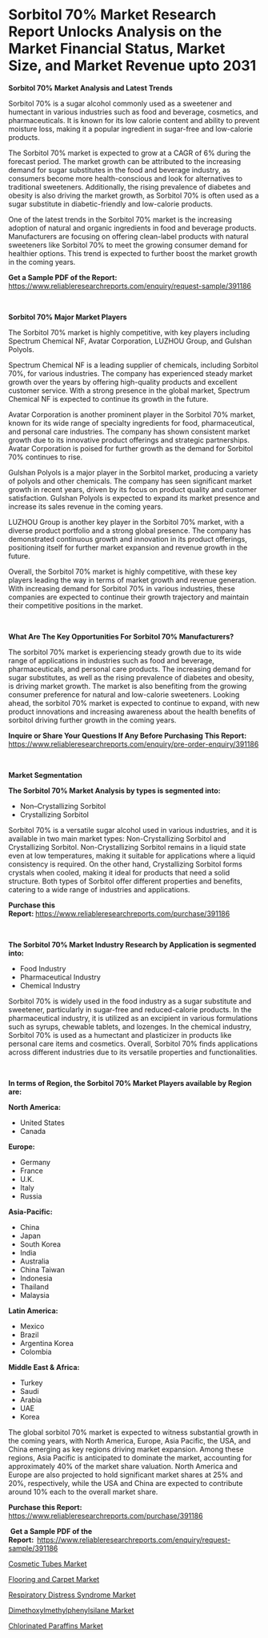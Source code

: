 <p><h1>Sorbitol 70% Market Research Report Unlocks Analysis on the Market Financial Status, Market Size, and Market Revenue upto 2031</h1></p><p><strong>Sorbitol 70% Market Analysis and Latest Trends</strong></p>
<p><p>Sorbitol 70% is a sugar alcohol commonly used as a sweetener and humectant in various industries such as food and beverage, cosmetics, and pharmaceuticals. It is known for its low calorie content and ability to prevent moisture loss, making it a popular ingredient in sugar-free and low-calorie products.</p><p>The Sorbitol 70% market is expected to grow at a CAGR of 6% during the forecast period. The market growth can be attributed to the increasing demand for sugar substitutes in the food and beverage industry, as consumers become more health-conscious and look for alternatives to traditional sweeteners. Additionally, the rising prevalence of diabetes and obesity is also driving the market growth, as Sorbitol 70% is often used as a sugar substitute in diabetic-friendly and low-calorie products.</p><p>One of the latest trends in the Sorbitol 70% market is the increasing adoption of natural and organic ingredients in food and beverage products. Manufacturers are focusing on offering clean-label products with natural sweeteners like Sorbitol 70% to meet the growing consumer demand for healthier options. This trend is expected to further boost the market growth in the coming years.</p></p>
<p><strong>Get a Sample PDF of the Report:&nbsp;</strong> <a href="https://www.reliableresearchreports.com/enquiry/request-sample/391186">https://www.reliableresearchreports.com/enquiry/request-sample/391186</a></p>
<p>&nbsp;</p>
<p><strong>Sorbitol 70% Major Market Players</strong></p>
<p><p>The Sorbitol 70% market is highly competitive, with key players including Spectrum Chemical NF, Avatar Corporation, LUZHOU Group, and Gulshan Polyols. </p><p>Spectrum Chemical NF is a leading supplier of chemicals, including Sorbitol 70%, for various industries. The company has experienced steady market growth over the years by offering high-quality products and excellent customer service. With a strong presence in the global market, Spectrum Chemical NF is expected to continue its growth in the future.</p><p>Avatar Corporation is another prominent player in the Sorbitol 70% market, known for its wide range of specialty ingredients for food, pharmaceutical, and personal care industries. The company has shown consistent market growth due to its innovative product offerings and strategic partnerships. Avatar Corporation is poised for further growth as the demand for Sorbitol 70% continues to rise.</p><p>Gulshan Polyols is a major player in the Sorbitol market, producing a variety of polyols and other chemicals. The company has seen significant market growth in recent years, driven by its focus on product quality and customer satisfaction. Gulshan Polyols is expected to expand its market presence and increase its sales revenue in the coming years.</p><p>LUZHOU Group is another key player in the Sorbitol 70% market, with a diverse product portfolio and a strong global presence. The company has demonstrated continuous growth and innovation in its product offerings, positioning itself for further market expansion and revenue growth in the future.</p><p>Overall, the Sorbitol 70% market is highly competitive, with these key players leading the way in terms of market growth and revenue generation. With increasing demand for Sorbitol 70% in various industries, these companies are expected to continue their growth trajectory and maintain their competitive positions in the market.</p></p>
<p>&nbsp;</p>
<p><strong>What Are The Key Opportunities For Sorbitol 70% Manufacturers?</strong></p>
<p><p>The sorbitol 70% market is experiencing steady growth due to its wide range of applications in industries such as food and beverage, pharmaceuticals, and personal care products. The increasing demand for sugar substitutes, as well as the rising prevalence of diabetes and obesity, is driving market growth. The market is also benefiting from the growing consumer preference for natural and low-calorie sweeteners. Looking ahead, the sorbitol 70% market is expected to continue to expand, with new product innovations and increasing awareness about the health benefits of sorbitol driving further growth in the coming years.</p></p>
<p><strong>Inquire or Share Your Questions If Any Before Purchasing This Report:</strong> <a href="https://www.reliableresearchreports.com/enquiry/pre-order-enquiry/391186">https://www.reliableresearchreports.com/enquiry/pre-order-enquiry/391186</a></p>
<p>&nbsp;</p>
<p><strong>Market Segmentation</strong></p>
<p><strong>The Sorbitol 70% Market Analysis by types is segmented into:</strong></p>
<p><ul><li>Non–Crystallizing Sorbitol</li><li>Crystallizing Sorbitol</li></ul></p>
<p><p>Sorbitol 70% is a versatile sugar alcohol used in various industries, and it is available in two main market types: Non-Crystallizing Sorbitol and Crystallizing Sorbitol. Non-Crystallizing Sorbitol remains in a liquid state even at low temperatures, making it suitable for applications where a liquid consistency is required. On the other hand, Crystallizing Sorbitol forms crystals when cooled, making it ideal for products that need a solid structure. Both types of Sorbitol offer different properties and benefits, catering to a wide range of industries and applications.</p></p>
<p><strong>Purchase this Report:&nbsp;</strong><a href="https://www.reliableresearchreports.com/purchase/391186">https://www.reliableresearchreports.com/purchase/391186</a></p>
<p>&nbsp;</p>
<p><strong>The Sorbitol 70% Market Industry Research by Application is segmented into:</strong></p>
<p><ul><li>Food Industry</li><li>Pharmaceutical Industry</li><li>Chemical Industry</li></ul></p>
<p><p>Sorbitol 70% is widely used in the food industry as a sugar substitute and sweetener, particularly in sugar-free and reduced-calorie products. In the pharmaceutical industry, it is utilized as an excipient in various formulations such as syrups, chewable tablets, and lozenges. In the chemical industry, Sorbitol 70% is used as a humectant and plasticizer in products like personal care items and cosmetics. Overall, Sorbitol 70% finds applications across different industries due to its versatile properties and functionalities.</p></p>
<p>&nbsp;</p>
<p><strong>In terms of Region, the Sorbitol 70% Market Players available by Region are:</strong></p>
<p>
    <p> <strong> North America: </strong>
        <ul>
            <li>United States</li>
            <li>Canada</li>
        </ul>
        </p> 
    <p> <strong> Europe: </strong>
        <ul>
            <li>Germany</li>
            <li>France</li>
            <li>U.K.</li>
            <li>Italy</li>
            <li>Russia</li>
        </ul>
        </p> 
    <p> <strong> Asia-Pacific: </strong>
        <ul>
            <li>China</li>
            <li>Japan</li>
            <li>South Korea</li>
            <li>India</li>
            <li>Australia</li>
            <li>China Taiwan</li>
            <li>Indonesia</li>
            <li>Thailand</li>
            <li>Malaysia</li>
        </ul>
        </p> 
    <p> <strong> Latin America: </strong>
        <ul>
            <li>Mexico</li>
            <li>Brazil</li>
            <li>Argentina Korea</li>
            <li>Colombia</li>
        </ul>
        </p> 
    <p> <strong> Middle East & Africa: </strong>
        <ul>
            <li>Turkey</li>
            <li>Saudi</li>
            <li>Arabia</li>
            <li>UAE</li>
            <li>Korea</li>
        </ul>
    </p>
    </p>
<p><p>The global sorbitol 70% market is expected to witness substantial growth in the coming years, with North America, Europe, Asia Pacific, the USA, and China emerging as key regions driving market expansion. Among these regions, Asia Pacific is anticipated to dominate the market, accounting for approximately 40% of the market share valuation. North America and Europe are also projected to hold significant market shares at 25% and 20%, respectively, while the USA and China are expected to contribute around 10% each to the overall market share.</p></p>
<p><strong>Purchase this Report: </strong><a href="https://www.reliableresearchreports.com/purchase/391186">https://www.reliableresearchreports.com/purchase/391186</a></p>
<p>&nbsp;<strong>Get a Sample PDF of the Report:&nbsp;&nbsp;</strong><a href="https://www.reliableresearchreports.com/enquiry/request-sample/391186">https://www.reliableresearchreports.com/enquiry/request-sample/391186</a></p>
<p><strong></strong></p>
<p><p><a href="https://view.publitas.com/reportprime-1/cosmetic-tubes-market-share-market-new-trends-analysis-report-by-type-by-application-by-end-use-by-region-and-segment-forecasts-2024-2031/">Cosmetic Tubes Market</a></p><p><a href="https://view.publitas.com/reportprime-1/flooring-and-carpet-market-with-the-goal-of-estimating-the-market-size-and-future-growth-potential-of-various-market-segments-based-on-component-applications-end-user-and-region/">Flooring and Carpet Market</a></p><p><a href="https://circular-yam-9b9.notion.site/Respiratory-Distress-Syndrome-Market-Research-Report-Reveals-The-Latest-Trends-And-Opportunities-of--6d98b6c7fe0541c49fa63bd2f1341793">Respiratory Distress Syndrome Market</a></p><p><a href="https://cedar-agate-3da.notion.site/Dimethoxylmethylphenylsilane-Market-Size-Growth-Outlook-from-2024-to-2031-projecting-at-Market-s-T-a7366c8673c642d7bcb7e7f47a83034c">Dimethoxylmethylphenylsilane Market</a></p><p><a href="https://copper-carbon-84f.notion.site/Chlorinated-Paraffins-Market-Size-Furnishes-Valuable-Information-Encompassing-Market-Share-Market-T-cce9f3f5885747f4a76e95b525222a01">Chlorinated Paraffins Market</a></p></p>